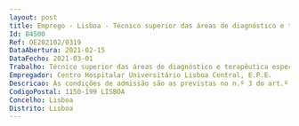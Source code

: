 ```yaml
--- 
layout: post
title: Emprego - Lisboa - Técnico superior das áreas de diagnóstico e terapêutica especialista principal
Id: 84500
Ref: OE202102/0319
DataAbertura: 2021-02-15
DataFecho: 2021-03-01
Trabalho: Técnico superior das áreas de diagnóstico e terapêutica especialista principal
Empregador: Centro Hospitalar Universitário Lisboa Central, E.P.E.
Descricao: As condições de admissão são as previstas no n.º 3 do art.º 7.º do DL 110 2017, e n.º 3 do art.º 8.º do DL 111 2017, ambos de 31 08, verificando se quanto ao conteúdo funcional o dispostos nos art.º 10 e 11.º dos referidos diplomas, respetivamente
CodigoPostal: 1150-199 LISBOA
Concelho: Lisboa
Distrito: Lisboa
--- 
```

